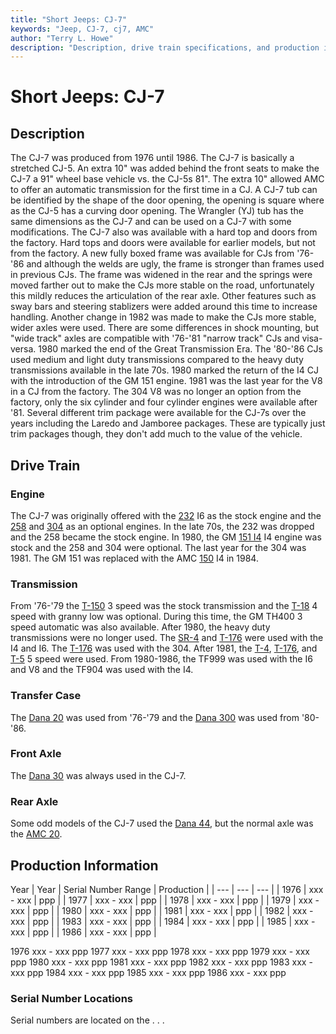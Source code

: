 ```yaml
---
title: "Short Jeeps: CJ-7"
keywords: "Jeep, CJ-7, cj7, AMC"
author: "Terry L. Howe"
description: "Description, drive train specifications, and production information for the Jeep CJ-7"
---
```


# Short Jeeps: CJ-7
## Description
The CJ-7 was produced from 1976 until 1986.
The CJ-7 is basically a stretched CJ-5.  An extra 10" was
added behind the front seats to make the CJ-7 a 91" wheel
base vehicle vs. the CJ-5s 81".  The extra 10" allowed AMC
to offer an automatic transmission for the first time in a CJ.
A CJ-7 tub can be identified by the shape of the door opening,
the opening is square where as the CJ-5 has a curving door
opening.  The Wrangler (YJ) tub has the same dimensions as
the CJ-7 and can be used on a CJ-7 with some modifications.
The CJ-7 also was available with a hard top and doors from
the factory.  Hard tops and doors were available for earlier
models, but not from the factory.
A new fully boxed frame was available for CJs from '76-'86
and although the welds are ugly, the frame is stronger than
frames used in previous CJs.  The frame was widened in the
rear and the springs were moved farther out to make the CJs
more stable on the road, unfortunately this mildly reduces
the articulation of the rear axle.  Other features such as
sway bars and steering stablizers were added around this time
to increase handling.  Another change in 1982 was made to
make the CJs more stable, wider axles were used.  There are
some differences in shock mounting, but "wide track" axles
are compatible with '76-'81 "narrow track" CJs and visa-versa.
1980 marked the end of the Great Transmission Era.  The '80-'86
CJs used medium and light duty transmissions compared to the
heavy duty transmissions available in the late 70s.
1980 marked the return of the I4 CJ with the introduction of
the GM 151 engine.  1981 was the last year for the V8
in a CJ from the factory.  The 304 V8 was no longer an option
from the factory, only the six cylinder and four cylinder engines
were available after '81.
Several different trim package were available for the CJ-7s over
the years including the Laredo and Jamboree packages.  These are
typically just trim packages though, they don't add much to the
value of the vehicle.
## Drive Train
### Engine
The CJ-7 was originally offered with the
[232](/engine/amc232.html) I6 as the stock engine
and the
[258](/engine/amc258.html)
and
[304](/engine/amc304.html)
as an optional engines.
In the late 70s, the 232 was dropped and the 258 became the stock engine.
In 1980, the GM
[151 I4](/engine/gm151.html)
I4 engine was stock and the 258 and 304 were optional.  The last
year for the 304 was 1981.  The GM 151 was replaced with the AMC
[150](/engine/amc150.html)
I4 in 1984.
### Transmission
From '76-'79 the [T-150](/trans/t150.html) 3 speed was
the stock transmission and the [T-18](/trans/t18.html)
4 speed with granny low was optional.  During this time, the GM TH400
3 speed automatic was also available.  After 1980, the heavy duty
transmissions were no longer used.  The
[SR-4](/trans/t4.html) and
[T-176](/trans/t176.html) were used with the I4 and I6.
The [T-176](/trans/t176.html) was used with the 304.
After 1981, the [T-4](/trans/t4.html), 
[T-176](/trans/t176.html), and
[T-5](/trans/t5.html) 5 speed were used.
From 1980-1986, the TF999 was used with the I6 and V8 and the
TF904 was used with the I4.
### Transfer Case
The [Dana 20](/xfer/d20.html) was used from '76-'79 and
the [Dana 300](/xfer/d300.html) was used from '80-'86.
### Front Axle
The [Dana 30](/axle/d30.html) was always used in the CJ-7.
### Rear Axle
Some odd models of the CJ-7 used the
[Dana 44](/axle/d44.html), but the normal axle was the
[AMC 20](/axle/amc20.html).
## Production Information
Year
| Year | Serial Number Range | Production |
| --- | --- | --- |
| 1976 | xxx - xxx | ppp |
| 1977 | xxx - xxx | ppp |
| 1978 | xxx - xxx | ppp |
| 1979 | xxx - xxx | ppp |
| 1980 | xxx - xxx | ppp |
| 1981 | xxx - xxx | ppp |
| 1982 | xxx - xxx | ppp |
| 1983 | xxx - xxx | ppp |
| 1984 | xxx - xxx | ppp |
| 1985 | xxx - xxx | ppp |
| 1986 | xxx - xxx | ppp |

1976
xxx - xxx
ppp
1977
xxx - xxx
ppp
1978
xxx - xxx
ppp
1979
xxx - xxx
ppp
1980
xxx - xxx
ppp
1981
xxx - xxx
ppp
1982
xxx - xxx
ppp
1983
xxx - xxx
ppp
1984
xxx - xxx
ppp
1985
xxx - xxx
ppp
1986
xxx - xxx
ppp
### Serial Number Locations
Serial numbers are located on the . . .